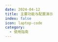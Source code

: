 ```yaml
---
date: 2024-04-12
title: 主要功能与配置演示
index: false
icon: laptop-code
category:
  - 使用指南
---
```


<Catalog />
<!-- - [词典](词典.md)

<!-- - [Java专业术语](Java专业术语.md) --> 
<!-- ---
title: Bar 功能
icon: lightbulb
---

## 介绍

我们支持 bar 功能，...

## 详情


- [词典](词典.md)

- [Java专业术语](Java专业术语.md)
- ... -->